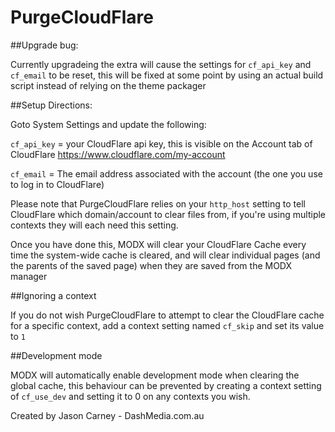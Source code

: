 PurgeCloudFlare
===============

##Upgrade bug:

Currently upgradeing the extra will cause the settings for `cf_api_key` and `cf_email` to be reset, this will be fixed at some point by using an actual build script instead of relying on the theme packager

##Setup Directions:

Goto System Settings and update the following:

`cf_api_key` = your CloudFlare api key, this is visible on the Account tab of CloudFlare https://www.cloudflare.com/my-account

`cf_email`   = The email address associated with the account (the one you use to log in to CloudFlare)

Please note that PurgeCloudFlare relies on your `http_host` setting to tell CloudFlare which domain/account to clear files from, if you're using multiple contexts they will each need this setting.

Once you have done this, MODX will clear your CloudFlare Cache every time the system-wide cache is cleared, and will clear individual pages (and the parents of the saved page) when they are saved from the MODX manager

##Ignoring a context

If you do not wish PurgeCloudFlare to attempt to clear the CloudFlare cache for a specific context, add a context setting named `cf_skip` and set its value to `1`

##Development mode

MODX will automatically enable development mode when clearing the global cache, this behaviour can be prevented by creating a context setting of `cf_use_dev` and setting it to 0 on any contexts you wish.

Created by Jason Carney - DashMedia.com.au